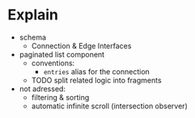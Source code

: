 # Explain

- schema
  - Connection & Edge Interfaces
- paginated list component
  - conventions:
    - `entries` alias for the connection
  - TODO split related logic into fragments
- not adressed:
  - filtering & sorting
  - automatic infinite scroll (intersection observer)
